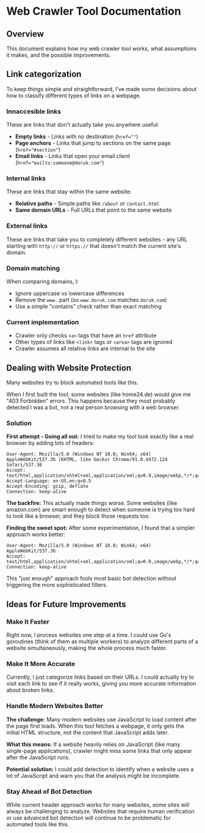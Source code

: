 # Web Crawler Tool Documentation

## Overview

This document explains how my web crawler tool works, what assumptions it makes, and the possible improvements.

## Link categorization 

To keep things simple and straightforward, I've made some decisions about how to classify different types of links on a webpage.

### Innaccesible links

These are links that don't actually take you anywhere useful:

- **Empty links** - Links with no destination (`href=""`)
- **Page anchors** - Links that jump to sections on the same page (`href="#section"`) 
- **Email links** - Links that open your email client (`href="mailto:someone@doruk.com"`)

### Internal links

These are links that stay within the same website:

- **Relative paths** - Simple paths like `/about` or `contact.html`
- **Same domain URLs** - Full URLs that point to the same website

### External links

These are links that take you to completely different websites - any URL starting with `http://` or `https://` that doesn't match the current site's domain.

### Domain matching

When comparing domains, I:
- Ignore uppercase vs lowercase differences
- Remove the `www.` part (so `www.doruk.com` matches `doruk.com`)
- Use a simple "contains" check rather than exact matching

### Current implementation

- Crawler only checks `<a>` tags that have an `href` attribute
- Other types of links like `<link>` tags or `<area>` tags are ignored
- Crawler assumes all relative links are internal to the site

## Dealing with Website Protection

Many websites try to block automated tools like this.

When I first built the tool, some websites (like home24.de) would give me "403 Forbidden" errors. This happens because they most probably detected I was a bot, not a real person browsing with a web browser.

### Solution

**First attempt - Going all out:**
I tried to make my tool look exactly like a real browser by adding lots of headers:

```http
User-Agent: Mozilla/5.0 (Windows NT 10.0; Win64; x64) AppleWebKit/537.36 (KHTML, like Gecko) Chrome/91.0.4472.124 Safari/537.36
Accept: text/html,application/xhtml+xml,application/xml;q=0.9,image/webp,*/*;q=0.8
Accept-Language: en-US,en;q=0.5
Accept-Encoding: gzip, deflate
Connection: keep-alive
```

**The backfire:**
This actually made things worse. Some websites (like amazon.com) are smart enough to detect when someone is trying too hard to look like a browser, and they block those requests too.

**Finding the sweet spot:**
After some experimentation, I found that a simpler approach works better:

```http
User-Agent: Mozilla/5.0 (Windows NT 10.0; Win64; x64) AppleWebKit/537.36
Accept: text/html,application/xhtml+xml,application/xml;q=0.9,image/webp,*/*;q=0.8
Connection: keep-alive
```

This "just enough" approach fools most basic bot detection without triggering the more sophisticated filters.

## Ideas for Future Improvements

### Make It Faster
Right now, I process websites one step at a time. I could use Go's goroutines (think of them as multiple workers) to analyze different parts of a website simultaneously, making the whole process much faster.

### Make It More Accurate
Currently, I just categorize links based on their URLs. I could actually try to visit each link to see if it really works, giving you more accurate information about broken links.

### Handle Modern Websites Better

**The challenge:**
Many modern websites use JavaScript to load content after the page first loads. When this tool fetches a webpage, it only gets the initial HTML structure, not the content that JavaScript adds later.

**What this means:**
If a website heavily relies on JavaScript (like many single-page applications), crawler might miss some links that only appear after the JavaScript runs.

**Potential solution:**
I could add detection to identify when a website uses a lot of JavaScript and warn you that the analysis might be incomplete.

### Stay Ahead of Bot Detection

While current header approach works for many websites, some sites will always be challenging to analyze. Websites that require human verification or use advanced bot detection will continue to be problematic for automated tools like this.

